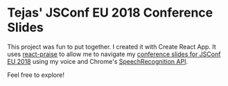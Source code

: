 # Tejas' JSConf EU 2018 Conference Slides

This project was fun to put together. I created it with Create React App. It uses [react-praise](https://github.com/tejasq/react-praise) to allow me to navigate my [conference slides for JSConf EU 2018](https://2018.jsconf.eu/speakers/tejas-kumar-from-you-can-t-to-you-can-the-welcoming-nature-of-javascript.html) using my voice and Chrome's [SpeechRecognition API](https://developer.mozilla.org/en-US/docs/Web/API/SpeechRecognition).

Feel free to explore!
